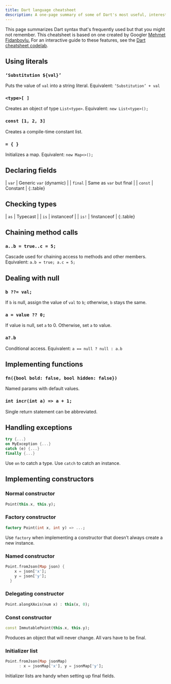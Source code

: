 ```yaml
---
title: Dart language cheatsheet
description: A one-page summary of some of Dart's most useful, interesting features.
---
```


This page summarizes Dart syntax that's frequently used
but that you might not remember.
This cheatsheet is based on one created by Googler
[Mehmet Fidanboylu.](https://medium.com/@mehmetf_71205)
For an interactive guide to these features, see the
[Dart cheatsheet codelab](/codelabs/dart-cheatsheet).

## Using literals

### `‘Substitution ${val}’`

Puts the value of `val` into a string literal.
Equivalent: `‘Substitution’ + val`

### `<type>[ ]`

Creates an object of type `List<type>`.
Equivalent: `new List<type>();`

### `const [1, 2, 3]`

Creates a compile-time constant list.

### `= { }`

Initializes a map.
Equivalent: `new Map<>();`

## Declaring fields

| `var` | Generic `var` (dynamic) |
| `final` | Same as `var` but final |
| `const` | Constant |
{:.table}


## Checking types

| `as` | Typecast |
| `is` | instanceof |
| `is!` | !instanceof |
{:.table}


## Chaining method calls

### `a..b = true..c = 5;`

Cascade used for chaining access to methods and other members.
Equivalent: `a.b = true; a.c = 5;`


## Dealing with null

### `b ??= val;`

If `b` is null, assign the value of `val` to `b`;
otherwise, `b` stays the same.

### `a = value ?? 0;`

If value is null, set `a` to 0.
Otherwise, set `a` to value.

### `a?.b`

Conditional access.
Equivalent: `a == null ? null : a.b`


## Implementing functions

### `fn({bool bold: false, bool hidden: false})`

Named params with default values.

### `int incr(int a) => a + 1;`

Single return statement can be abbreviated.

## Handling exceptions

```dart
try {...}
on MyException {...}
catch (e) {...}
finally {...}
```

Use `on` to catch a type.
Use `catch` to catch an instance.

## Implementing constructors

### Normal constructor

```dart
Point(this.x, this.y);
```

### Factory constructor

```dart
factory Point(int x, int y) => ...;
```

Use `factory` when implementing a constructor that
doesn’t always create a new instance.


### Named constructor

```dart
Point.fromJson(Map json) {
    x = json['x'];
    y = json['y'];
  }
```

### Delegating constructor

```dart
Point.alongXAxis(num x) : this(x, 0);
```

### Const constructor

```dart
const ImmutablePoint(this.x, this.y);
```

Produces an object that will never change. All vars have to be final.

### Initializer list

```dart
Point.fromJson(Map jsonMap)
      : x = jsonMap['x'], y = jsonMap['y'];
```

Initializer lists are handy when setting up final fields.
